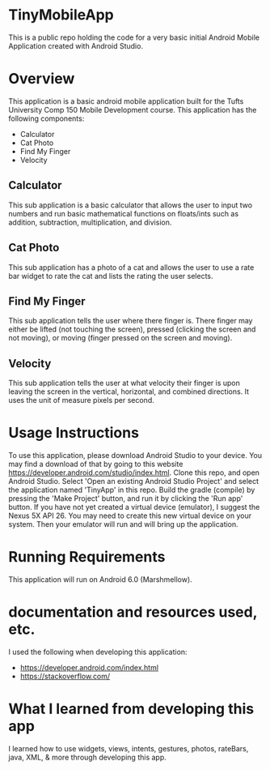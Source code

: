 # TinyMobileApp
This is a public repo holding the code for a very basic initial Android Mobile Application created with Android Studio.

# Overview 
This application is a basic android mobile application built for the Tufts University Comp 150 Mobile Development course. This application has the following components:
* Calculator
* Cat Photo
* Find My Finger
* Velocity

## Calculator
This sub application is a basic calculator that allows the user to input two numbers and run basic mathematical functions on floats/ints such as addition, subtraction, multiplication, and division.

## Cat Photo
This sub application has a photo of a cat and allows the user to use a rate bar widget to rate the cat and lists the rating the user selects.

## Find My Finger
This sub application tells the user where there finger is. There finger may either be lifted (not touching the screen), pressed (clicking the screen and not moving), or moving (finger pressed on the screen and moving).

## Velocity
This sub application tells the user at what velocity their finger is upon leaving the screen in the vertical, horizontal, and combined directions. It uses the unit of measure pixels per second.

# Usage Instructions
To use this application, please download Android Studio to your device. You may find a download of that by going to this website https://developer.android.com/studio/index.html.
Clone this repo, and open Android Studio. Select 'Open an existing Android Studio Project' and select the application named 'TinyApp' in this repo. Build the gradle (compile) by pressing the 'Make Project' button, and run it by clicking the 'Run app' button. If you have not yet created a virtual device (emulator), I suggest the Nexus 5X API 26. You may need to create this new virtual device on your system. Then your emulator will run and will bring up the application.

# Running Requirements
This application will run on Android 6.0 (Marshmellow).

# documentation and resources used, etc.
I used the following when developing this application:
  * https://developer.android.com/index.html
  * https://stackoverflow.com/

# What I learned from developing this app
I learned how to use widgets, views, intents, gestures, photos, rateBars, java, XML, & more through developing this app.
